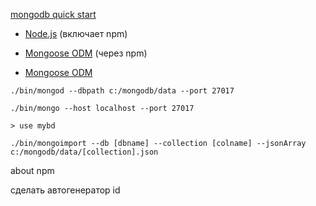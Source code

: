 [mongodb quick start](http://mongodb.github.io/node-mongodb-native/3.2/quick-start/quick-start/#quick-start)

- [Node.js](https://nodejs.org/en/) (включает npm)

- [Mongoose ODM](https://www.npmjs.com/package/mongoose) (через npm)

- [Mongoose ODM](https://mongoosejs.com/docs/index.html)

`./bin/mongod --dbpath c:/mongodb/data --port 27017`

`./bin/mongo --host localhost --port 27017`

```
> use mybd
```

`./bin/mongoimport --db [dbname] --collection [colname] --jsonArray c:/mongodb/data/[collection].json`

about npm

сделать автогенератор id
